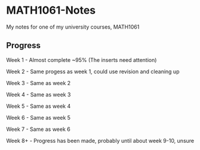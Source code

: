 # MATH1061-Notes
My notes for one of my university courses, MATH1061

## Progress

Week 1 - Almost complete ~95% (The inserts need attention)

Week 2 - Same progess as week 1, could use revision and cleaning up

Week 3 - Same as week 2

Week 4 - Same as week 3

Week 5 - Same as week 4

Week 6 - Same as week 5

Week 7 - Same as week 6

Week 8+ - Progress has been made, probably until about week 9-10, unsure
